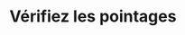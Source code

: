 ---
title: Vérifiez les pointages
image: ../../static/images/cards/icon-time.png
imageAlt: Test
description: Avec Kidola, suivez les présences depuis l’application et gardez une trace précise des heures d’arrivées et des dépars en passant par les interruptions lorsque l’enfant quitte temporairement l’établissement.
---
